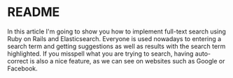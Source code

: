 # README

In this article I'm going to show you how to implement full-text search using Ruby on Rails and Elasticsearch. Everyone is used nowadays to entering a search term and getting suggestions as well as results with the search term highlighted. If you misspell what you are trying to search, having auto-correct is also a nice feature, as we can see on websites such as Google or Facebook. 